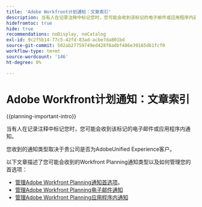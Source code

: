 ```yaml
---
title: 'Adobe Workfront计划通知：文章索引'
description: 当有人在记录注释中标记您时，您可能会收到该标记的电子邮件或应用程序内通知。 您收到的通知类型取决于贵公司是否为AdobeUnified Experience客户。 以下文章描述了您可能会收到的Workfront Planning通知类型以及如何管理您的首选项。
hidefromtoc: true
hide: true
recommendations: noDisplay, noCatalog
exl-id: 9c2f5b14-77c5-42fd-83ad-acbe7da801bd
source-git-commit: 502ab27759749ed428f8adbf486e39165d61fcf0
workflow-type: tm+mt
source-wordcount: '146'
ht-degree: 0%

---
```


# Adobe Workfront计划通知：文章索引

<!--add this to major TOC and Planning article index-->

{{planning-important-intro}}

当有人在记录注释中标记您时，您可能会收到该标记的电子邮件或应用程序内通知。

您收到的通知类型取决于贵公司是否为AdobeUnified Experience客户。

以下文章描述了您可能会收到的Workfront Planning通知类型以及如何管理您的首选项：

* [管理Adobe Workfront Planning通知首选项](/help/quicksilver/planning/notifications/manage-notification-preferences.md)。
* [管理Adobe Workfront Planning电子邮件通知](/help/quicksilver/planning/notifications/manage-planning-email-notifications.md)
* [管理Adobe Workfront Planning应用程序内通知](/help/quicksilver/planning/notifications/manage-planning-in-app-notifications.md)
